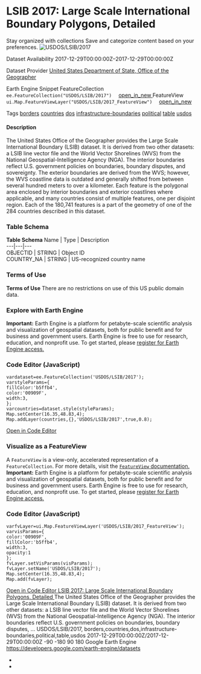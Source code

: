 
#  LSIB 2017: Large Scale International Boundary Polygons, Detailed 
Stay organized with collections  Save and categorize content based on your preferences. 
![USDOS/LSIB/2017](https://developers.google.com/earth-engine/datasets/images/USDOS/USDOS_LSIB_2017_sample.png) 

Dataset Availability
    2017-12-29T00:00:00Z–2017-12-29T00:00:00Z 

Dataset Provider
     [ United States Department of State, Office of the Geographer ](https://geonode.state.gov/layers/catalog:geonode:LSIB) 

Earth Engine Snippet
     FeatureCollection `    ee.FeatureCollection("USDOS/LSIB/2017")   ` [ open_in_new ](https://code.earthengine.google.com/?scriptPath=Examples:Datasets/USDOS/USDOS_LSIB_2017)      FeatureView  `    ui.Map.FeatureViewLayer("USDOS/LSIB/2017_FeatureView")   ` [ open_in_new ](https://code.earthengine.google.com/?scriptPath=Examples:Datasets/USDOS/USDOS_LSIB_2017_FeatureView) 

Tags
     [borders](https://developers.google.com/earth-engine/datasets/tags/borders) [countries](https://developers.google.com/earth-engine/datasets/tags/countries) [dos](https://developers.google.com/earth-engine/datasets/tags/dos) [infrastructure-boundaries](https://developers.google.com/earth-engine/datasets/tags/infrastructure-boundaries) [political](https://developers.google.com/earth-engine/datasets/tags/political) [table](https://developers.google.com/earth-engine/datasets/tags/table) [usdos](https://developers.google.com/earth-engine/datasets/tags/usdos)
#### Description
The United States Office of the Geographer provides the Large Scale International Boundary (LSIB) dataset. It is derived from two other datasets: a LSIB line vector file and the World Vector Shorelines (WVS) from the National Geospatial-Intelligence Agency (NGA). The interior boundaries reflect U.S. government policies on boundaries, boundary disputes, and sovereignty. The exterior boundaries are derived from the WVS; however, the WVS coastline data is outdated and generally shifted from between several hundred meters to over a kilometer. Each feature is the polygonal area enclosed by interior boundaries and exterior coastlines where applicable, and many countries consist of multiple features, one per disjoint region. Each of the 180,741 features is a part of the geometry of one of the 284 countries described in this dataset.
### Table Schema
**Table Schema**
Name | Type | Description  
---|---|---  
OBJECTID | STRING | Object ID  
COUNTRY_NA | STRING | US-recognized country name  
### Terms of Use
**Terms of Use**
There are no restrictions on use of this US public domain data.
### Explore with Earth Engine
**Important:** Earth Engine is a platform for petabyte-scale scientific analysis and visualization of geospatial datasets, both for public benefit and for business and government users. Earth Engine is free to use for research, education, and nonprofit use. To get started, please [register for Earth Engine access.](https://console.cloud.google.com/earth-engine)
### Code Editor (JavaScript)
```
vardataset=ee.FeatureCollection('USDOS/LSIB/2017');
varstyleParams={
fillColor:'b5ffb4',
color:'00909F',
width:3,
};
varcountries=dataset.style(styleParams);
Map.setCenter(16.35,48.83,4);
Map.addLayer(countries,{},'USDOS/LSIB/2017',true,0.8);
```
[ Open in Code Editor ](https://code.earthengine.google.com/?scriptPath=Examples:Datasets/USDOS/USDOS_LSIB_2017)
### Visualize as a FeatureView
A `FeatureView` is a view-only, accelerated representation of a `FeatureCollection`. For more details, visit the [ `FeatureView` documentation. ](https://developers.google.com/earth-engine/guides/featureview_overview)
**Important:** Earth Engine is a platform for petabyte-scale scientific analysis and visualization of geospatial datasets, both for public benefit and for business and government users. Earth Engine is free to use for research, education, and nonprofit use. To get started, please [register for Earth Engine access.](https://console.cloud.google.com/earth-engine)
### Code Editor (JavaScript)
```
varfvLayer=ui.Map.FeatureViewLayer('USDOS/LSIB/2017_FeatureView');
varvisParams={
color:'00909F',
fillColor:'b5ffb4',
width:3,
opacity:1
};
fvLayer.setVisParams(visParams);
fvLayer.setName('USDOS/LSIB/2017');
Map.setCenter(16.35,48.83,4);
Map.add(fvLayer);
```
[ Open in Code Editor ](https://code.earthengine.google.com/?scriptPath=Examples:Datasets/USDOS/USDOS_LSIB_2017_FeatureView)
[ LSIB 2017: Large Scale International Boundary Polygons, Detailed ](https://developers.google.com/earth-engine/datasets/catalog/USDOS_LSIB_2017)
The United States Office of the Geographer provides the Large Scale International Boundary (LSIB) dataset. It is derived from two other datasets: a LSIB line vector file and the World Vector Shorelines (WVS) from the National Geospatial-Intelligence Agency (NGA). The interior boundaries reflect U.S. government policies on boundaries, boundary disputes, …
USDOS/LSIB/2017, borders,countries,dos,infrastructure-boundaries,political,table,usdos 
2017-12-29T00:00:00Z/2017-12-29T00:00:00Z
-90 -180 90 180 
Google Earth Engine
https://developers.google.com/earth-engine/datasets
  * [ ](https://doi.org/https://geonode.state.gov/layers/catalog:geonode:LSIB)
  * [ ](https://doi.org/https://developers.google.com/earth-engine/datasets/catalog/USDOS_LSIB_2017)


